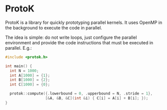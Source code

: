 # ProtoK

ProtoK is a library for quickly prototyping parallel kernels. 
It uses OpenMP in the background to execute the code in parallel.

The idea is simple: do not write loops, just configure the parallel environment and provide the code instructions that must be executed in parallel.
E.g.:

```c++
#include <protok.h>

int main() {
  int N = 1000;
  int A[1000] = {1};
  int B[1000] = {2};
  int C[1000] = {0};

  protok::compute({.lowerbound = 0, .upperbound = N, .stride = 1},
                  [&A, &B, &C](int &i) { C[i] = A[i] + B[i]; });
}
```
